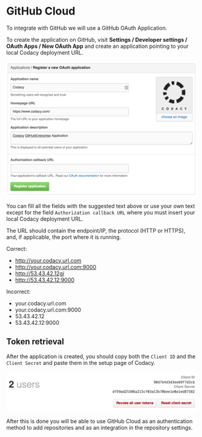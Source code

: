 # GitHub Cloud

To integrate with GitHub we will use a GitHub OAuth Application.

To create the application on GitHub, visit **Settings / Developer settings / OAuth Apps / New OAuth App** and create an application pointing to your local Codacy deployment URL.

![GitHub Application](images/github-application.png)

You can fill all the fields with the suggested text above or use your own text except for the field `Authorization callback URL` where you must insert your local Codacy deployment URL.

The URL should contain the endpoint/IP, the protocol (HTTP or HTTPS), and, if applicable, the port where it is running.

Correct:

-   <http://your.codacy.url.com>
-   <http://your.codacy.url.com:9000>
-   <http://53.43.42.12gi>
-   <http://53.43.42.12:9000>

Incorrect:

-   your.codacy.url.com
-   your.codacy.url.com:9000
-   53.43.42.12
-   53.43.42.12:9000

## Token retrieval

After the application is created, you should copy both the `Client ID` and the `Client Secret` and paste them in the setup page of Codacy.

![GitHub Application](images/github-token-retrieval.png)

After this is done you will be able to use GitHub Cloud as an authentication method to add repositories and as an integration in the repository settings.
